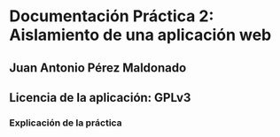 # Documentación Práctica 2: Aislamiento de una aplicación web

## Juan Antonio Pérez Maldonado

## Licencia de la aplicación: GPLv3


### Explicación de la práctica
